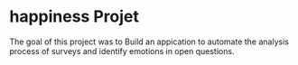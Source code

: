 # happiness Projet 

The goal of this project was to Build an appication to automate the analysis process of surveys and identify emotions in open questions.
